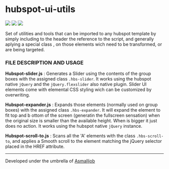 # hubspot-ui-utils

![](https://img.shields.io/badge/cdn-cdn.rawgit-green.svg)
![](https://img.shields.io/badge/poweredBy-jQuery-blue.svg)
![](https://img.shields.io/badge/Hubspot-on%20Steroids-orange.svg)


Set of utilities and tools that can be imported to any hubspot template by simply including to the header the reference to the script, and generally aplying a special class , on those elements wich need to be transformed, or are being targeted.

### FILE DESCRIPTION AND USAGE

**Hubspot-slider.js** : Generates a Slider using the contents of the group boxes with the assigned class ```.hbs-slider```. It works using the hubspot native ```jQuery``` and the ```jQuery.flexslider``` also native plugin. Slider UI elements come with elemental CSS styling wich can be customized by overwriting.
> <script src="https://cdn.rawgit.com/colxi/hubspot-ui-utils/master/hubspot-slider.js"></script>

**Hubspot-expander.js** : Expands those elements (normally used on group boxes)  with the assigned class ```.hbs-expander```. It will expand the element to fit top and b ottom of the screen (generatin the fullscreen sensation) when the original size is smaller than the available height. When is bigger it just does no action. It works using the hubspot native ```jQuery``` instance.
> <script src="https://cdn.rawgit.com/colxi/hubspot-ui-utils/master/hubspot-expander.js"></script>

**Hubspot-scroll-to.js** : Scans all the 'A' elements with the class ```.hbs-scroll-to```,  and applies a Smooth scroll to the element matching the jQuery selector placed in the HREF attribute. 
> <script src="https://cdn.rawgit.com/colxi/hubspot-ui-utils/master/hubspot-scroll-to.js"></script>

---
Developed under the umbrella of [Asmalljob](http://www.asmalljob.com)
